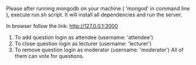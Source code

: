
Please after running mongodb on your machine ( 'mongod' in command line ), execute run.sh script.
It will install all dependencies and run the server.

In browser follow the link: http://127.0.0.1:3000

1. To add question login as attendee (username: 'attendee')
2. To close question login as lecturer (username: 'lecturer')
3. To  remove question login as moderator (username: 'moderator')
All of them can vote for questions.
